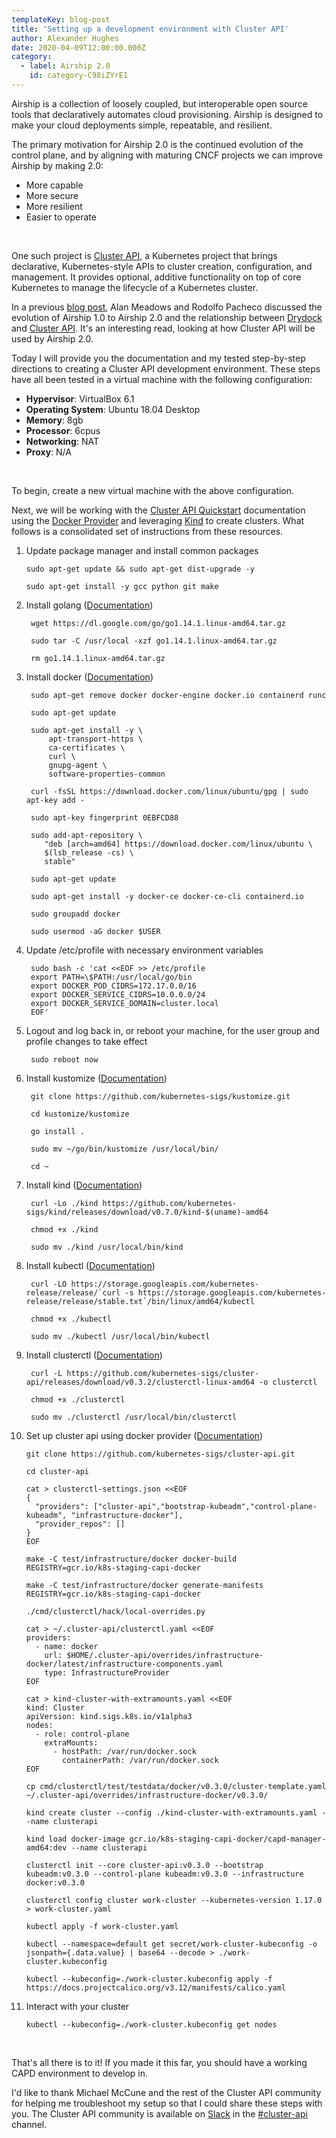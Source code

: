 ```yaml
---
templateKey: blog-post
title: 'Setting up a development environment with Cluster API'
author: Alexander Hughes
date: 2020-04-09T12:00:00.000Z
category: 
  - label: Airship 2.0
    id: category-C98iZYrE1
---
```


Airship is a collection of loosely coupled, but interoperable open source tools that declaratively automates cloud
provisioning. Airship is designed to make your cloud deployments simple, repeatable, and resilient.

The primary motivation for Airship 2.0 is the continued evolution of the control plane, and by aligning with maturing
CNCF projects we can improve Airship by making 2.0:
- More capable
- More secure
- More resilient
- Easier to operate

<br>

One such project is [Cluster API](https://cluster-api.sigs.k8s.io/), a Kubernetes project that brings declarative,
Kubernetes-style APIs to cluster creation, configuration, and management. It provides optional, additive functionality
on top of core Kubernetes to manage the lifecycle of a Kubernetes cluster.

In a previous [blog post](
https://www.airshipit.org/blog/airship-blog-series-5-drydock-and-its-relationship-to-cluster-api/), Alan Meadows and
Rodolfo Pacheco discussed the evolution of Airship 1.0 to Airship 2.0 and the relationship between [Drydock](
https://opendev.org/airship/drydock) and [Cluster API](https://cluster-api.sigs.k8s.io/). It's an interesting read,
looking at how Cluster API will be used by Airship 2.0.

Today I will provide you the documentation and my tested step-by-step directions to creating a Cluster API development
environment. These steps have all been tested in a virtual machine with the following configuration:
- **Hypervisor**: VirtualBox 6.1
- **Operating System**: Ubuntu 18.04 Desktop
- **Memory**: 8gb
- **Processor**: 6cpus
- **Networking**: NAT
- **Proxy**: N/A

<br>

To begin, create a new virtual machine with the above configuration.

Next, we will be working with the [Cluster API Quickstart](https://cluster-api.sigs.k8s.io/user/quick-start.html)
documentation using the [Docker Provider](
https://cluster-api.sigs.k8s.io/clusterctl/developers.html#additional-steps-in-order-to-use-the-docker-provider) and
leveraging [Kind](https://kind.sigs.k8s.io/) to create clusters. What follows is a consolidated set of instructions from
these resources.

1. Update package manager and install common packages

    ```shell script
    sudo apt-get update && sudo apt-get dist-upgrade -y

    sudo apt-get install -y gcc python git make
    ```

2. Install golang ([Documentation](https://golang.org/doc/install))

   ```shell script
    wget https://dl.google.com/go/go1.14.1.linux-amd64.tar.gz

    sudo tar -C /usr/local -xzf go1.14.1.linux-amd64.tar.gz

    rm go1.14.1.linux-amd64.tar.gz
    ```

3. Install docker ([Documentation](https://docs.docker.com/install/linux/docker-ce/ubuntu/))

   ```shell script
    sudo apt-get remove docker docker-engine docker.io containerd runc

    sudo apt-get update

    sudo apt-get install -y \
        apt-transport-https \
        ca-certificates \
        curl \
        gnupg-agent \
        software-properties-common

    curl -fsSL https://download.docker.com/linux/ubuntu/gpg | sudo apt-key add -

    sudo apt-key fingerprint 0EBFCD88

    sudo add-apt-repository \
       "deb [arch=amd64] https://download.docker.com/linux/ubuntu \
       $(lsb_release -cs) \
       stable"

    sudo apt-get update

    sudo apt-get install -y docker-ce docker-ce-cli containerd.io

    sudo groupadd docker

    sudo usermod -aG docker $USER
    ```

4. Update /etc/profile with necessary environment variables

   ```shell script
    sudo bash -c 'cat <<EOF >> /etc/profile
    export PATH=\$PATH:/usr/local/go/bin
    export DOCKER_POD_CIDRS=172.17.0.0/16
    export DOCKER_SERVICE_CIDRS=10.0.0.0/24
    export DOCKER_SERVICE_DOMAIN=cluster.local
    EOF'
    ```

5. Logout and log back in, or reboot your machine, for the user group and profile changes to take effect

   ```shell script
    sudo reboot now
    ```

6. Install kustomize ([Documentation](https://github.com/kubernetes-sigs/kustomize/blob/master/docs/INSTALL.md))

   ```shell script
    git clone https://github.com/kubernetes-sigs/kustomize.git

    cd kustomize/kustomize

    go install .

    sudo mv ~/go/bin/kustomize /usr/local/bin/

    cd ~
    ```

7. Install kind ([Documentation](https://github.com/kubernetes-sigs/kind/blob/master/README.md#installation-and-usage))

   ```shell script
    curl -Lo ./kind https://github.com/kubernetes-sigs/kind/releases/download/v0.7.0/kind-$(uname)-amd64

    chmod +x ./kind

    sudo mv ./kind /usr/local/bin/kind
    ```

8. Install kubectl ([Documentation](https://kubernetes.io/docs/tasks/tools/install-kubectl/#install-kubectl-on-linux))

   ```shell script
    curl -LO https://storage.googleapis.com/kubernetes-release/release/`curl -s https://storage.googleapis.com/kubernetes-release/release/stable.txt`/bin/linux/amd64/kubectl

    chmod +x ./kubectl

    sudo mv ./kubectl /usr/local/bin/kubectl
    ```

9. Install clusterctl ([Documentation](https://cluster-api.sigs.k8s.io/user/quick-start.html#install-clusterctl))

   ```shell script
    curl -L https://github.com/kubernetes-sigs/cluster-api/releases/download/v0.3.2/clusterctl-linux-amd64 -o clusterctl

    chmod +x ./clusterctl

    sudo mv ./clusterctl /usr/local/bin/clusterctl
    ```

10. Set up cluster api using docker provider ([Documentation](https://cluster-api.sigs.k8s.io/user/quick-start.html))

    ```shell script
    git clone https://github.com/kubernetes-sigs/cluster-api.git

    cd cluster-api

    cat > clusterctl-settings.json <<EOF
    {
      "providers": ["cluster-api","bootstrap-kubeadm","control-plane-kubeadm", "infrastructure-docker"],
      "provider_repos": []
    }
    EOF

    make -C test/infrastructure/docker docker-build REGISTRY=gcr.io/k8s-staging-capi-docker

    make -C test/infrastructure/docker generate-manifests REGISTRY=gcr.io/k8s-staging-capi-docker

    ./cmd/clusterctl/hack/local-overrides.py

    cat > ~/.cluster-api/clusterctl.yaml <<EOF
    providers:
      - name: docker
        url: $HOME/.cluster-api/overrides/infrastructure-docker/latest/infrastructure-components.yaml
        type: InfrastructureProvider
    EOF

    cat > kind-cluster-with-extramounts.yaml <<EOF
    kind: Cluster
    apiVersion: kind.sigs.k8s.io/v1alpha3
    nodes:
      - role: control-plane
        extraMounts:
          - hostPath: /var/run/docker.sock
            containerPath: /var/run/docker.sock
    EOF

    cp cmd/clusterctl/test/testdata/docker/v0.3.0/cluster-template.yaml ~/.cluster-api/overrides/infrastructure-docker/v0.3.0/

    kind create cluster --config ./kind-cluster-with-extramounts.yaml --name clusterapi

    kind load docker-image gcr.io/k8s-staging-capi-docker/capd-manager-amd64:dev --name clusterapi

    clusterctl init --core cluster-api:v0.3.0 --bootstrap kubeadm:v0.3.0 --control-plane kubeadm:v0.3.0 --infrastructure docker:v0.3.0

    clusterctl config cluster work-cluster --kubernetes-version 1.17.0 > work-cluster.yaml

    kubectl apply -f work-cluster.yaml

    kubectl --namespace=default get secret/work-cluster-kubeconfig -o jsonpath={.data.value} | base64 --decode > ./work-cluster.kubeconfig

    kubectl --kubeconfig=./work-cluster.kubeconfig apply -f https://docs.projectcalico.org/v3.12/manifests/calico.yaml
    ```

11. Interact with your cluster

    ```shell script
    kubectl --kubeconfig=./work-cluster.kubeconfig get nodes
    ```

<br>

That's all there is to it! If you made it this far, you should have a working CAPD environment to develop in.

I'd like to thank Michael McCune and the rest of the Cluster API community for helping me troubleshoot my setup so that
I could share these steps with you. The Cluster API community is available on [Slack](http://slack.k8s.io/) in the
[#cluster-api](https://kubernetes.slack.com/archives/C8TSNPY4T) channel.
